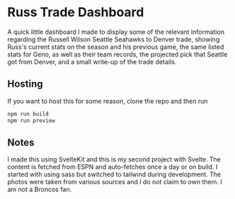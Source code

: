 # Russ Trade Dashboard

A quick little dashboard I made to display some of the relevant information regarding the Russell Wilson Seattle Seahawks to Denver trade, showing Russ's current stats on the season and his previous game, the same listed stats for Geno, as well as their team records, the projected pick that Seattle got from Denver, and a small write-up of the trade details.

## Hosting

If you want to host this for some reason, clone the repo and then run

```bash
npm run build
npm run preview
```

## Notes
I made this using SvelteKit and this is my second project with Svelte. The content is fetched from ESPN and auto-fetches once a day or on build. I started with using sass but switched to tailwind during development. The photos were taken from various sources and I do not claim to own them. I am not a Broncos fan.